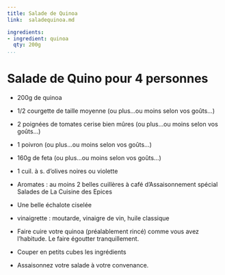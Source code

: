 ```yaml
---
title: Salade de Quinoa
link:  saladequinoa.md

ingredients:
- ingredient: quinoa
  qty: 200g
...
```

# Salade de Quino pour 4 personnes

* 200g de quinoa
* 1/2 courgette de taille moyenne (ou plus…ou moins selon vos goûts…)
* 2 poignées de tomates cerise bien mûres (ou plus…ou moins selon vos goûts…)
* 1 poivron (ou plus…ou moins selon vos goûts…)
* 160g de feta (ou plus…ou moins selon vos goûts…)
* 1 cuil. à s. d’olives noires ou violette
* Aromates : au moins 2 belles cuillères à café d’Assaisonnement spécial Salades de La Cuisine des Epices
* Une belle échalote ciselée
* vinaigrette : moutarde, vinaigre de vin, huile classique

* Faire cuire votre quinoa (préalablement rincé) comme vous avez l’habitude. Le faire égoutter tranquillement.
* Couper en petits cubes les ingrédients 
* Assaisonnez votre salade à votre convenance. 
